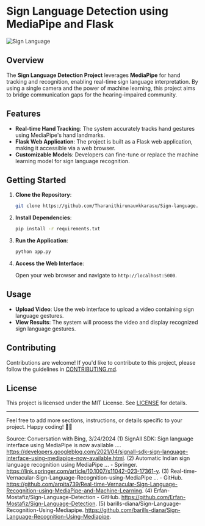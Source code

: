 
# Sign Language Detection using MediaPipe and Flask

![Sign Language](https://github.com/Tharanithirunauvkkarasu/Sign-language/raw/main/sign_language_image.jpg)

## Overview

The **Sign Language Detection Project** leverages **MediaPipe** for hand tracking and recognition, enabling real-time sign language interpretation. By using a single camera and the power of machine learning, this project aims to bridge communication gaps for the hearing-impaired community.

## Features

- **Real-time Hand Tracking**: The system accurately tracks hand gestures using MediaPipe's hand landmarks.
- **Flask Web Application**: The project is built as a Flask web application, making it accessible via a web browser.
- **Customizable Models**: Developers can fine-tune or replace the machine learning model for sign language recognition.

## Getting Started

1. **Clone the Repository**:

   ```bash
   git clone https://github.com/Tharanithirunauvkkarasu/Sign-language.git
   ```

2. **Install Dependencies**:

   ```bash
   pip install -r requirements.txt
   ```

3. **Run the Application**:

   ```bash
   python app.py
   ```

4. **Access the Web Interface**:

   Open your web browser and navigate to `http://localhost:5000`.

## Usage

- **Upload Video**: Use the web interface to upload a video containing sign language gestures.
- **View Results**: The system will process the video and display recognized sign language gestures.

## Contributing

Contributions are welcome! If you'd like to contribute to this project, please follow the guidelines in [CONTRIBUTING.md](CONTRIBUTING.md).

## License

This project is licensed under the MIT License. See [LICENSE](LICENSE) for details.

---

Feel free to add more sections, instructions, or details specific to your project. Happy coding! 🚀🤟

Source: Conversation with Bing, 3/24/2024
(1) SignAll SDK: Sign language interface using MediaPipe is now available .... https://developers.googleblog.com/2021/04/signall-sdk-sign-language-interface-using-mediapipe-now-available.html.
(2) Automatic Indian sign language recognition using MediaPipe ... - Springer. https://link.springer.com/article/10.1007/s11042-023-17361-y.
(3) Real-time-Vernacular-Sign-Language-Recognition-using-MediaPipe ... - GitHub. https://github.com/arpita739/Real-time-Vernacular-Sign-Language-Recognition-using-MediaPipe-and-Machine-Learning.
(4) Erfan-Mostafiz/Sign-Language-Detection - GitHub. https://github.com/Erfan-Mostafiz/Sign-Language-Detection.
(5) barills-diana/Sign-Language-Recognition-Using-Mediapipe. https://github.com/barills-diana/Sign-Language-Recognition-Using-Mediapipe.
